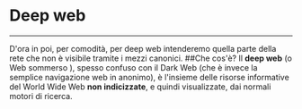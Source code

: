# Deep web

---
D'ora in poi, per comodità, per deep web intenderemo quella parte della rete che non è visibile tramite i mezzi canonici.
##Che cos'è?
Il **deep web** (o Web sommerso ), spesso confuso con il Dark Web (che è invece la semplice navigazione web in anonimo), è l'insieme delle risorse informative del World Wide Web **non indicizzate**, e quindi visualizzate, dai normali motori di ricerca.<br/>
